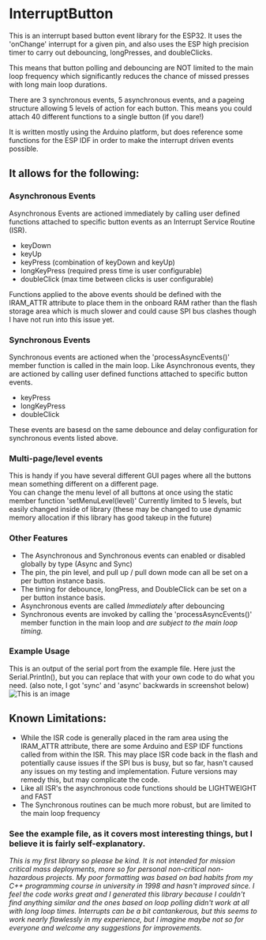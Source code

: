 # InterruptButton
This is an interrupt based button event library for the ESP32. It uses the 'onChange' interrupt for a given pin, and also uses the ESP high precision timer to carry out debouncing, longPresses, and doubleClicks. 

This means that button polling and debouncing are NOT limited to the main loop frequency which significantly reduces the chance of missed presses with long main loop durations.

There are 3 synchronous events, 5 asynchronous events, and a pageing structure allowing 5 levels of action for each button.  This means you could attach 40 different functions to a single button (if you dare!)

It is written mostly using the Arduino platform, but does reference some functions for the ESP IDF in order to make the interrupt driven events possible.

## It allows for the following:

### Asynchronous Events 
Asynchronous Events are actioned immediately by calling user defined functions attached to specific button events as an Interrupt Service Routine (ISR).
  * keyDown
  * keyUp
  * keyPress (combination of keyDown and keyUp)
  * longKeyPress (required press time is user configurable)
  * doubleClick (max time between clicks is user configurable)
  
Functions applied to the above events should be defined with the IRAM_ATTR attribute to place them in the onboard RAM rather than the flash storage area which is much slower and could cause SPI bus clashes though I have not run into this issue yet.
  
### Synchronous Events
Synchronous events are actioned when the 'processAsyncEvents()' member function is called in the main loop.  Like Asynchronous events, they are actioned by calling user defined functions attached to specific button events.
  * keyPress
  * longKeyPress
  * doubleClick

These events are basesd on the same debounce and delay configuration for synchronous events listed above.

### Multi-page/level events
  This is handy if you have several different GUI pages where all the buttons mean something different on a different page.  
  You can change the menu level of all buttons at once using the static member function 'setMenuLevel(level)'
  Currently limited to 5 levels, but easily changed inside of library (these may be changed to use dynamic memory allocation if this library has good takeup in the future)

### Other Features
  * The Asynchronous and Synchronous events can enabled or disabled globally by type (Async and Sync)
  * The pin, the pin level, and pull up / pull down mode can all be set on a per button instance basis.
  * The timing for debounce, longPress, and DoubleClick can be set on a per button instance basis.
  * Asynchronous events are called *Immediately* after debouncing
  * Synchronous events are invoked by calling the 'processAsyncEvents()' member function in the main loop and *are subject to the main loop timing.*

### Example Usage
This is an output of the serial port from the example file.  Here just the Serial.Println(), but you can replace that with your own code to do what you need.  (also note, I got 'sync' and 'async' backwards in screenshot below)
![This is an image](https://github.com/rwmingis/InterruptButton/blob/fba0949d9165099286d435f54c975e718684fcfc/images/example.png)



## Known Limitations:
  * While the ISR code is generally placed in the ram area using the IRAM_ATTR attribute, there are some Arduino and ESP IDF functions called from within the ISR. This may place ISR code back in the flash and potentially cause issues if the SPI bus is busy, but so far, hasn't caused any issues on my testing and implementation.  Future versions may remedy this, but may complicate the code.
  * Like all ISR's the asynchronous code functions should be LIGHTWEIGHT and FAST
  * The Synchronous routines can be much more robust, but are limited to the main loop frequency

### See the example file, as it covers most interesting things, but I believe it is fairly self-explanatory.

*This is my first library so please be kind.  It is not intended for mission critical mass deployments, more so for personal non-critical non-hazardous projects.  My poor formatting was based on bad habits from my C++ programming course in university in 1998 and hasn't improved since.  I feel the code works great and I generated this library because I couldn't find anything similar and the ones based on loop polling didn't work at all with long loop times.  Interrupts can be a bit cantankerous, but this seems to work nearly flawlessly in my experience, but I imagine maybe not so for everyone and welcome any suggestions for improvements.*




